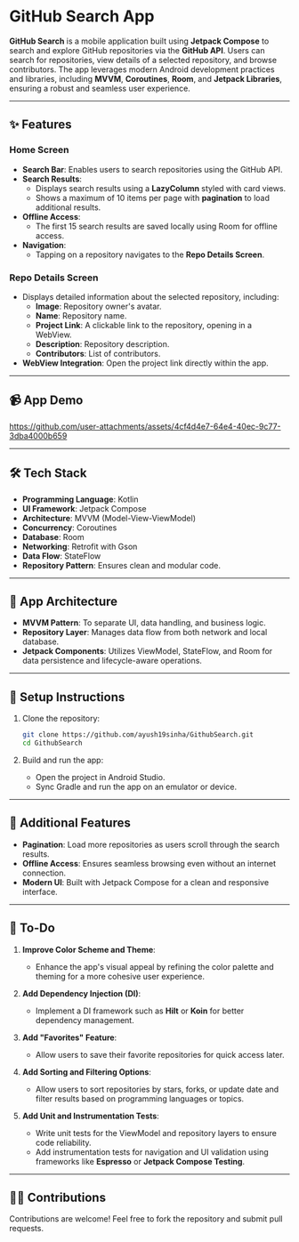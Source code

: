 # GitHub Search App

**GitHub Search** is a mobile application built using **Jetpack Compose** to search and explore GitHub repositories via the **GitHub API**. Users can search for repositories, view details of a selected repository, and browse contributors. The app leverages modern Android development practices and libraries, including **MVVM**, **Coroutines**, **Room**, and **Jetpack Libraries**, ensuring a robust and seamless user experience.

---

## ✨ Features

### Home Screen
- **Search Bar**: Enables users to search repositories using the GitHub API.
- **Search Results**:
  - Displays search results using a **LazyColumn** styled with card views.
  - Shows a maximum of 10 items per page with **pagination** to load additional results.
- **Offline Access**:
  - The first 15 search results are saved locally using Room for offline access.
- **Navigation**:
  - Tapping on a repository navigates to the **Repo Details Screen**.

### Repo Details Screen
- Displays detailed information about the selected repository, including:
  - **Image**: Repository owner's avatar.
  - **Name**: Repository name.
  - **Project Link**: A clickable link to the repository, opening in a WebView.
  - **Description**: Repository description.
  - **Contributors**: List of contributors.
- **WebView Integration**: Open the project link directly within the app.

---
## 📹 App Demo



https://github.com/user-attachments/assets/4cf4d4e7-64e4-40ec-9c77-3dba4000b659



---

## 🛠️ Tech Stack

- **Programming Language**: Kotlin
- **UI Framework**: Jetpack Compose
- **Architecture**: MVVM (Model-View-ViewModel)
- **Concurrency**: Coroutines
- **Database**: Room
- **Networking**: Retrofit with Gson
- **Data Flow**: StateFlow
- **Repository Pattern**: Ensures clean and modular code.

---

## 📐 App Architecture

- **MVVM Pattern**: To separate UI, data handling, and business logic.
- **Repository Layer**: Manages data flow from both network and local database.
- **Jetpack Components**: Utilizes ViewModel, StateFlow, and Room for data persistence and lifecycle-aware operations.

---

## 🚀 Setup Instructions

1. Clone the repository:
   ```bash
   git clone https://github.com/ayush19sinha/GithubSearch.git
   cd GithubSearch
   ```
  
2. Build and run the app:
   - Open the project in Android Studio.
   - Sync Gradle and run the app on an emulator or device.

---

## 🧩 Additional Features

- **Pagination**: Load more repositories as users scroll through the search results.
- **Offline Access**: Ensures seamless browsing even without an internet connection.
- **Modern UI**: Built with Jetpack Compose for a clean and responsive interface.

---

## 📝 To-Do

1. **Improve Color Scheme and Theme**:
   - Enhance the app's visual appeal by refining the color palette and theming for a more cohesive user experience.

2. **Add Dependency Injection (DI)**:
   - Implement a DI framework such as **Hilt** or **Koin** for better dependency management.

3. **Add "Favorites" Feature**:  
    - Allow users to save their favorite repositories for quick access later.

4. **Add Sorting and Filtering Options**:  
    - Allow users to sort repositories by stars, forks, or update date and filter results based on programming languages or topics.

5. **Add Unit and Instrumentation Tests**:  
   - Write unit tests for the ViewModel and repository layers to ensure code reliability.  
   - Add instrumentation tests for navigation and UI validation using frameworks like **Espresso** or **Jetpack Compose Testing**.  

---

## 👩‍💻 Contributions

Contributions are welcome! Feel free to fork the repository and submit pull requests.
